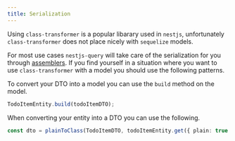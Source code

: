 ```yaml
---
title: Serialization
---
```


Using `class-transformer` is a popular libarary used in `nestjs`, unfortunately `class-transformer` does not place nicely with `sequelize` models.

For most use cases `nestjs-query` will take care of the serialization for you through [assemblers](../../concepts/advanced/assemblers.mdx). If you find yourself in a situation where you want to use `class-transformer` with a model you should use the following patterns.


To convert your DTO into a model you can use the `build` method on the model.
```ts
TodoItemEntity.build(todoItemDTO);
```

When converting your entity into a DTO you can use the following.

```ts
const dto = plainToClass(TodoItemDTO, todoItemEntity.get({ plain: true }));
```

